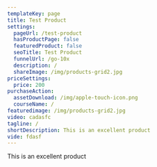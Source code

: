 ```yaml
---
templateKey: page
title: Test Product
settings:
  pageUrl: /test-product
  hasProductPage: false
  featuredProduct: false
  seoTitle: Test Product
  funnelUrl: /go-10x
  description: /
  shareImage: /img/products-grid2.jpg
priceSettings:
  price: 200
purchaseAction:
  assetDownload: /img/apple-touch-icon.png
  courseName: /
featuredimage: /img/products-grid2.jpg
video: cadasfc
tagline: /
shortDescription: This is an excellent product
vide: fdasf
---
```

This is an excellent product